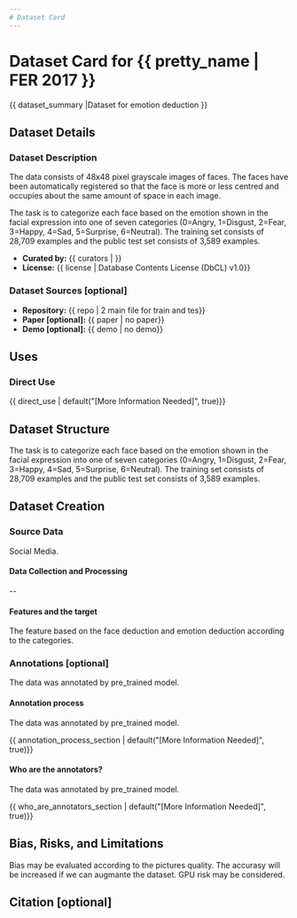 ```yaml
---
# Dataset Card
---
```


# Dataset Card for {{ pretty_name | FER 2017 }}

<!-- Provide a quick summary of the dataset. -->

{{ dataset_summary |Dataset for emotion deduction  }}

## Dataset Details

### Dataset Description

The data consists of 48x48 pixel grayscale images of faces. The faces have been automatically registered so that the face is more or less centred and occupies about the same amount of space in each image.

The task is to categorize each face based on the emotion shown in the facial expression into one of seven categories (0=Angry, 1=Disgust, 2=Fear, 3=Happy, 4=Sad, 5=Surprise, 6=Neutral). The training set consists of 28,709 examples and the public test set consists of 3,589 examples.


- **Curated by:** {{ curators | }}
- **License:** {{ license | Database Contents License (DbCL) v1.0}}

### Dataset Sources [optional]

<!-- Provide the basic links for the dataset. -->

- **Repository:** {{ repo | 2 main file for train and tes}}
- **Paper [optional]:** {{ paper | no paper}}
- **Demo [optional]:** {{ demo | no demo}}

## Uses

<!-- Address questions around how the dataset is intended to be used. -->

### Direct Use

<!-- This section describes suitable use cases for the dataset. -->

{{ direct_use | default("[More Information Needed]", true)}}


## Dataset Structure

The task is to categorize each face based on the emotion shown in the facial expression into one of seven categories (0=Angry, 1=Disgust, 2=Fear, 3=Happy, 4=Sad, 5=Surprise, 6=Neutral). The training set consists of 28,709 examples and the public test set consists of 3,589 examples.

## Dataset Creation

### Source Data

Social Media.

#### Data Collection and Processing

--


#### Features and the target

The feature based on the face deduction and emotion deduction according to the categories.
### Annotations [optional]

The data was annotated by pre_trained model.

#### Annotation process

The data was annotated by pre_trained model.


{{ annotation_process_section | default("[More Information Needed]", true)}}

#### Who are the annotators?

The data was annotated by pre_trained model.

{{ who_are_annotators_section | default("[More Information Needed]", true)}}


## Bias, Risks, and Limitations

Bias may be evaluated according to the pictures quality.
The accurasy will be increased if we can augmante the dataset.
GPU risk may be considered.

## Citation [optional]

<!-- If there is a paper or blog post introducing the dataset, the APA and Bibtex information for that should go in this section. -->

